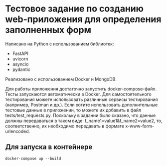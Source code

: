 # Тестовое задание по созданию web-приложения для определения заполненных форм

Написано на Python с использованием библиотек: 
- FastAPI
- uvicorn
- asyncio
- pydantic

Реализовано с использованием Docker и MongoDB.

Для работы приложения достаточно запустить docker-compose-файл. Тесты запускаются автоматически в Docker. Для 
самостоятельного тестирования можете использовать различные сервисы тестирования (например, Postman и др.). Если хотите 
использовать дополнительные тестовые данные в приложении, то можете их добавить в файл tests/test_requests.py. 
Поскольку в задании было сказано, что данные должны передаваться в таком виде: f_name1=value1&f_name2=value2, то, 
соответственно, их необходимо передавать в формате x-www-form-urlencoded.

## Для запуска в контейнере
```
docker-compose up --build
```
